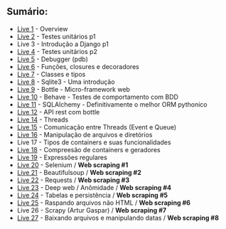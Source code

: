 ## Sumário:
- [Live 1](./Live1) - Overview
- [Live 2](./Live2) - Testes unitários p1
- Live 3 - Introdução a Django p1
- [Live 4](./Live4) - Testes unitários p2
- [Live 5](./Live5) - Debugger (pdb)
- [Live 6](./Live6) - Funções, closures e decoradores
- [Live 7](./Live7) - Classes e tipos
- [Live 8](./Live8) - Sqlite3 - Uma introdução
- [Live 9](./Live9) - Bottle - Micro-framework web
- [Live 10](./Live10) - Behave - Testes de comportamento com BDD
- [Live 11](./Live11) - SQLAlchemy - Definitivamente o melhor ORM pythonico
- [Live 12](./Live12) - API rest com bottle
- [Live 14](./Live14) - Threads
- [Live 15](./Live15) - Comunicação entre Threads (Event e Queue)
- [Live 16](./Live16) - Manipulação de arquivos e diretórios
- Live 17 - Tipos de containers e suas funcionalidades
- [Live 18](./Live18) - Compreesão de containers e geradores
- [Live 19](./Live19) - Expressões regulares
- [Live 20](./Live20) - Selenium / **Web scraping #1**
- [Live 21](./Live21) - Beautifulsoup / **Web scraping #2**
- [Live 22](./Live22) - Requests / **Web scraping #3**
- [Live 23](./Live23) - Deep web / Anômidade / **Web scraping #4**
- [Live 24](./Live24) - Tabelas e persistência / **Web scraping #5**
- [Live 25](./Live25) - Raspando arquivos não HTML / **Web scraping #6**
- Live 26 - Scrapy (Artur Gaspar) / **Web scraping #7**
- [Live 27](./Live27) - Baixando arquivos e manipulando datas / **Web scraping #8**
